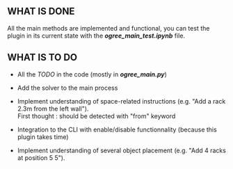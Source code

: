 ## WHAT IS DONE

All the main methods are implemented and functional, you can test the plugin in its current state with the __*ogree_main_test.ipynb*__ file.

## WHAT IS TO DO

- All the *TODO* in the code (mostly in __*ogree_main.py*__)

- Add the solver to the main process

- Implement understanding of space-related instructions (e.g. "Add a rack 2.3m from the left wall").  
First thought : should be detected with "from" keyword

- Integration to the CLI with enable/disable functionnality (because this plugin takes time)

- Implement understanding of several object placement (e.g. "Add 4 racks at position 5 5").